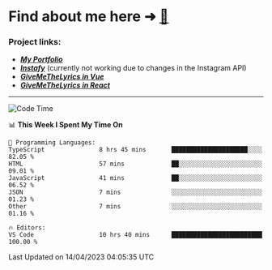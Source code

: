 # Find about me here ➜ [🧑](https://pauabella.dev)

### Project links:
- ***[My Portfolio](https://pauabella.dev)***
- ***[Instafy](https://instafy.me)*** (currently not working due to changes in the Instagram API)
- ***[GiveMeTheLyrics in Vue](https://lyrics.pauabella.dev)***
- ***[GiveMeTheLyrics in React](https://pauabella.dev/GiveMeTheLyrics)***

---
<!--START_SECTION:waka-->
![Code Time](http://img.shields.io/badge/Code%20Time-2%2C070%20hrs%2028%20mins-blue)

📊 **This Week I Spent My Time On** 

```text
💬 Programming Languages: 
TypeScript               8 hrs 45 mins       █████████████████████░░░░   82.05 % 
HTML                     57 mins             ██░░░░░░░░░░░░░░░░░░░░░░░   09.01 % 
JavaScript               41 mins             ██░░░░░░░░░░░░░░░░░░░░░░░   06.52 % 
JSON                     7 mins              ░░░░░░░░░░░░░░░░░░░░░░░░░   01.23 % 
Other                    7 mins              ░░░░░░░░░░░░░░░░░░░░░░░░░   01.16 % 

🔥 Editors: 
VS Code                  10 hrs 40 mins      █████████████████████████   100.00 % 
```


 Last Updated on 14/04/2023 04:05:35 UTC
<!--END_SECTION:waka-->
